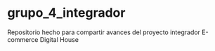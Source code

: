 # grupo_4_integrador
Repositorio hecho para compartir avances del proyecto integrador E-commerce Digital House
